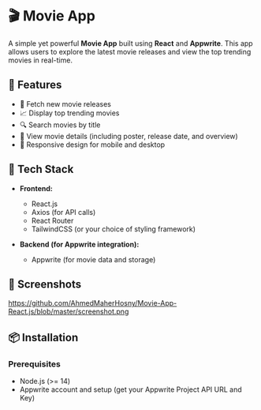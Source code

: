 # 🎬 Movie App

A simple yet powerful **Movie App** built using **React** and **Appwrite**. This app allows users to explore the latest movie releases and view the top trending movies in real-time.

## 🎯 Features

- 🌟 Fetch new movie releases
- 📈 Display top trending movies
- 🔍 Search movies by title
- 🎥 View movie details (including poster, release date, and overview)
- 📱 Responsive design for mobile and desktop

## 🚀 Tech Stack

- **Frontend:**
    - React.js
    - Axios (for API calls)
    - React Router
    - TailwindCSS (or your choice of styling framework)

- **Backend (for Appwrite integration):**
    - Appwrite (for movie data and storage)

## 📸 Screenshots
https://github.com/AhmedMaherHosny/Movie-App-React.js/blob/master/screenshot.png

## 📦 Installation

### Prerequisites

- Node.js (>= 14)
- Appwrite account and setup (get your Appwrite Project API URL and Key)
